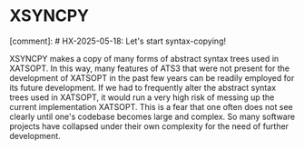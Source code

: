 # XSYNCPY

[comment]: # HX-2025-05-18: Let's start syntax-copying!

XSYNCPY makes a copy of many forms of abstract syntax trees used in
XATSOPT. In this way, many features of ATS3 that were not present for
the development of XATSOPT in the past few years can be readily
employed for its future development.  If we had to frequently alter
the abstract syntax trees used in XATSOPT, it would run a very high
risk of messing up the current implementation XATSOPT. This is a fear
that one often does not see clearly until one's codebase becomes large
and complex. So many software projects have collapsed under their own
complexity for the need of further development.
